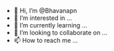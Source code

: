 - 👋 Hi, I’m @Bhavanapn
- 👀 I’m interested in ...
- 🌱 I’m currently learning ...
- 💞️ I’m looking to collaborate on ...
- 📫 How to reach me ...

<!---
Bhavanapn/Bhavanapn is a ✨ special ✨ repository because its `README.md` (this file) appears on your GitHub profile.
You can click the Preview link to take a look at your changes.
--->
